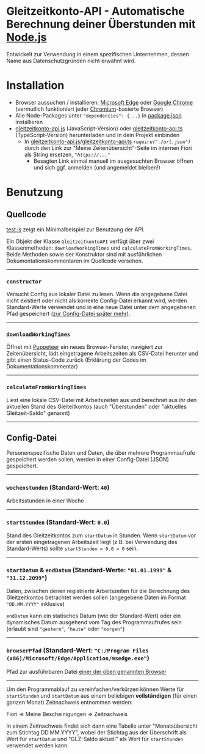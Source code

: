# Gleitzeitkonto-API - Automatische Berechnung deiner Überstunden mit [Node.js](https://nodejs.org/)

Entwickelt zur Verwendung in einem spezifischen Unternehmen, dessen Name aus Datenschutzgründen nicht erwähnt wird.

# Installation

- Browser aussuchen / installieren: [Microsoft Edge](https://www.microsoft.com/de-de/edge) oder [Google Chrome](https://www.google.com/intl/de_de/chrome/) (vermutlich funktioniert jeder [Chromium](https://www.chromium.org/Home/)-basierte Browser)
- Alle Node-Packages unter `"dependencies": {...}` in [package.json](https://github.com/julius-boettger/gleitzeitkonto-api/blob/master/package.json) installieren
- [gleitzeitkonto-api.js](https://github.com/julius-boettger/gleitzeitkonto-api/blob/master/gleitzeitkonto-api.js) (JavaScript-Version) oder [gleitzeitkonto-api.ts](https://github.com/julius-boettger/gleitzeitkonto-api/blob/master/gleitzeitkonto-api.ts) (TypeScript-Version) herunterladen und in dein Projekt einbinden
    - In [gleitzeitkonto-api.js](https://github.com/julius-boettger/gleitzeitkonto-api/blob/master/gleitzeitkonto-api.js)/[gleitzeitkonto-api.ts](https://github.com/julius-boettger/gleitzeitkonto-api/blob/master/gleitzeitkonto-api.ts) *`require("./url.json")`* durch den Link zur "Meine Zeitenübersicht"-Seite im internen Fiori als String ersetzen, *`"https://..."`*
        - Besagten Link einmal manuell im ausgesuchten Browser öffnen und sich ggf. anmelden (und angemeldet bleiben!)

# Benutzung

## Quellcode

[test.js](https://github.com/julius-boettger/gleitzeitkonto-api/blob/master/test.js) zeigt ein Minimalbeispiel zur Benutzung der API. 

Ein Objekt der Klasse `GleitzeitkontoAPI` verfügt über zwei Klassenmethoden: `downloadWorkingTimes` und `calculateFromWorkingTimes`. Beide Methoden sowie der Konstruktor sind mit ausführlichen Dokumentationskommentaren im Quellcode versehen.

---

### **`constructor`**

Versucht Config aus lokaler Datei zu lesen. Wenn die angegebene Datei nicht existiert oder nicht als korrekte Config-Datei erkannt wird, werden Standard-Werte verwendet und in eine neue Datei unter dem angegebenen Pfad gespeichert ([zur Config-Datei später mehr](#config-datei)).

---

### **`downloadWorkingTimes`**

Öffnet mit [Puppeteer](https://pptr.dev/) ein neues Browser-Fenster, navigiert zur Zeitenübersicht, lädt eingetragene Arbeitszeiten als CSV-Datei herunter und gibt einen Status-Code zurück (Erklärung der Codes im Dokumentationskommentar)

---

### **`calculateFromWorkingTimes`**

Liest eine lokale CSV-Datei mit Arbeitszeiten aus und berechnet aus ihr den aktuellen Stand des Gleiteitkontos (auch "Überstunden" oder "aktuelles Gleitzeit-Saldo" genannt)

---

## Config-Datei

Personenspezifische Daten und Daten, die über mehrere Programmaufrufe gespeichert werden sollen, werden in einer Config-Datei (JSON) gespeichert.

---

### **`wochenstunden`** (Standard-Wert: `40`)
Arbeitsstunden in einer Woche

---

### **`startStunden`** (Standard-Wert: `0.0`)
Stand des Gleitzeitkontos zum `startDatum` in Stunden. Wenn `startDatum` vor der ersten eingetragenen Arbeitszeit liegt (z.B. bei Verwendung des Standard-Werts) sollte `startStunden = 0.0 = 0` sein.

---

### **`startDatum`** & **`endDatum`** (Standard-Werte: `"01.01.1999"` & `"31.12.2099"`)
Daten, zwischen denen registrierte Arbeitszeiten für die Berechnung des Gleitzeitkontos betrachtet werden sollen (angegebene Daten im Format `"DD.MM.YYYY"` inklusive)

`endDatum` kann ein statisches Datum (wie der Standard-Wert) oder ein dynamisches Datum ausgehend vom Tag des Programmaufrufes sein (erlaubt sind `"gestern"`, `"heute"` oder `"morgen"`)

---

### **`browserPfad`** (Standard-Wert: `"C:/Program Files (x86)/Microsoft/Edge/Application/msedge.exe"`)
Pfad zur ausführbaren Datei [einer der oben genannten Browser](#installation)

---

Um den Programmablauf zu vereinfachen/verkürzen können Werte für `startStunden` und `startDatum` aus einem beliebigen **vollständigen** (für einen ganzen Monat) Zeitnachweis entnommen werden:

Fiori => Meine Bescheinigungen => Zeitnachweis

In einem Zeitnachweis findet sich dann eine Tabelle unter "Monatsübersicht zum Stichtag DD.MM.YYYY", wobei der Stichtag aus der Überschrift als Wert für `startDatum` und "GLZ-Saldo aktuell" als Wert für `startStunden` verwendet werden kann.
